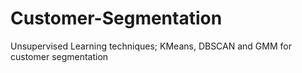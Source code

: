 # Customer-Segmentation
Unsupervised Learning techniques; KMeans, DBSCAN and GMM for customer segmentation
